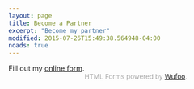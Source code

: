 ```yaml
---
layout: page
title: Become a Partner
excerpt: "Become my partner"
modified: 2015-07-26T15:49:38.564948-04:00
noads: true
---
```


<div id="wufoo-z1qeie9b11sv6gj">
Fill out my <a href="https://peacestorm.wufoo.com/forms/z1qeie9b11sv6gj">online form</a>.
</div>
<div id="wuf-adv" style="font-family:inherit;font-size: small;color:#a7a7a7;text-align:center;display:block;">HTML Forms powered by <a href="http://www.wufoo.com">Wufoo</a>.</div>
<script type="text/javascript">var z1qeie9b11sv6gj;(function(d, t) {
var s = d.createElement(t), options = {
'userName':'peacestorm',
'formHash':'z1qeie9b11sv6gj',
'autoResize':true,
'height':'667',
'async':true,
'host':'wufoo.com',
'header':'show',
'ssl':true};
s.src = ('https:' == d.location.protocol ? 'https://' : 'http://') + 'www.wufoo.com/scripts/embed/form.js';
s.onload = s.onreadystatechange = function() {
var rs = this.readyState; if (rs) if (rs != 'complete') if (rs != 'loaded') return;
try { z1qeie9b11sv6gj = new WufooForm();z1qeie9b11sv6gj.initialize(options);z1qeie9b11sv6gj.display(); } catch (e) {}};
var scr = d.getElementsByTagName(t)[0], par = scr.parentNode; par.insertBefore(s, scr);
})(document, 'script');</script>
